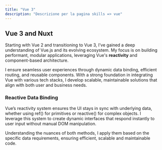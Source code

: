```yaml
---
title: "Vue 3"
description: "Descrizione per la pagina skills => vue"
---
```


## Vue 3 and Nuxt

Starting with Vue 2 and transitioning to Vue 3, I’ve gained a deep understanding of Vue.js and its evolving ecosystem. My focus is on building performant, modular applications, leveraging Vue's **reactivity** and component-based architecture.

I ensure seamless user experiences through dynamic data binding, efficient routing, and reusable components. With a strong foundation in integrating Vue with various tech stacks, I develop scalable, maintainable solutions that align with both user and business needs.

### Reactive Data Binding
Vue’s reactivity system ensures the UI stays in sync with underlying data, whether using ref() for primitives or reactive() for complex objects. I leverage this system to create dynamic interfaces that respond instantly to user input without manual DOM manipulation. 

Understanding the nuances of both methods, I apply them based on the specific data requirements, ensuring efficient, scalable and  maintainable code.